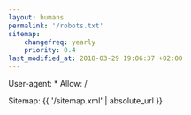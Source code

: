 ```yaml
---
layout: humans
permalink: '/robots.txt'
sitemap:
    changefreq: yearly
    priority: 0.4
last_modified_at: 2018-03-29 19:06:37 +02:00
---
```

User-agent: *
Allow: /

Sitemap: {{ '/sitemap.xml' | absolute_url }}
